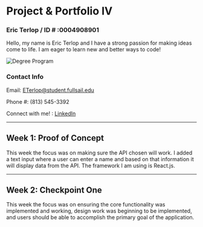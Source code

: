 # Project & Portfolio IV
### Eric Terlop / ID # :0004908901  
Hello, my name is Eric Terlop and I have a strong passion for making ideas come to life. I am eager to learn new and better ways to code!

![Degree Program](https://img.shields.io/badge/degree-web%20design%20%26%20development-blue.svg)

### Contact Info
Email:
ETerlop@student.fullsail.edu

Phone #:
(813) 545-3392 

Connect with me! : [LinkedIn](https://www.linkedin.com/in/eric-terlop-8b91101a7/)
___

## Week 1: Proof of Concept
This week the focus was on making sure the API chosen will work. I added a text input where a user can enter a name and based on that information it will display data from the API. The framework I am using is React.js.
___

## Week 2: Checkpoint One
This week the focus was on ensuring the core functionality was implemented and working, design work was beginning to be implemented, and users should be able to accomplish the primary goal of the application.